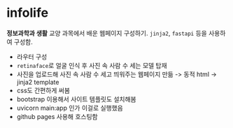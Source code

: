 # infolife

**정보과학과 생활** 교양 과목에서 배운 웹페이지 구성하기. `jinja2`, `fastapi` 등을 사용하여 구성함.

- 라우터 구성
- `retinaface`로 얼굴 인식 후 사진 속 사람 수 세는 모델 탑재
- 사진을 업로드해 사진 속 사람 수 세고 띄워주는 웹페이지 만듦 -> 동적 html -> jinja2 template
- css도 간편하게 써봄
- bootstrap 이용해서 사이트 템플릿도 설치해봄
- uvicorn main:app 인가 이걸로 실행했음
- github pages 사용해 호스팅함
